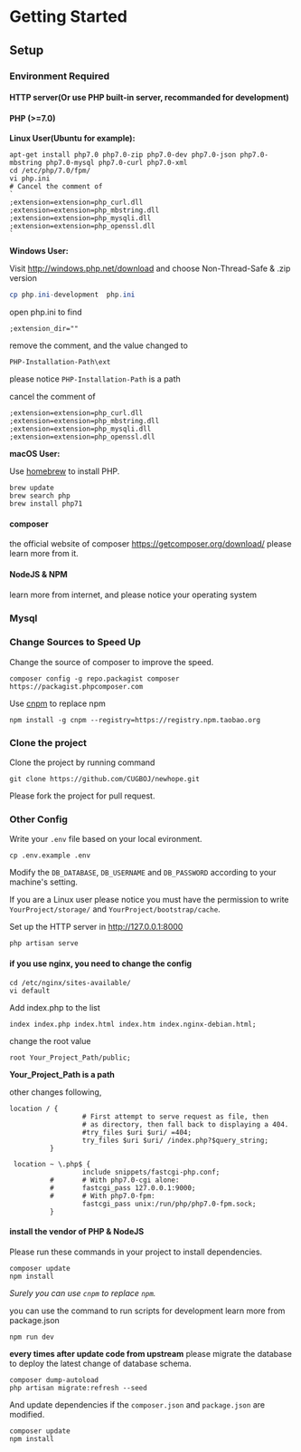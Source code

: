 # Getting Started

## Setup

### Environment Required

#### HTTP server(Or use PHP built-in server, recommanded for development)

#### PHP (>=7.0)

**Linux User(Ubuntu for example):**

```shell
apt-get install php7.0 php7.0-zip php7.0-dev php7.0-json php7.0-mbstring php7.0-mysql php7.0-curl php7.0-xml
cd /etc/php/7.0/fpm/
vi php.ini
# Cancel the comment of
`
;extension=extension=php_curl.dll
;extension=extension=php_mbstring.dll
;extension=extension=php_mysqli.dll
;extension=extension=php_openssl.dll
`
```

**Windows User:**

Visit http://windows.php.net/download and choose Non-Thread-Safe & .zip version

```powershell
cp php.ini-development  php.ini
```

open php.ini to find

```shell
;extension_dir=""
```

remove the comment, and the value changed to

```shell
PHP-Installation-Path\ext
```

please notice `PHP-Installation-Path` is a path

cancel the comment of

```shell
;extension=extension=php_curl.dll
;extension=extension=php_mbstring.dll
;extension=extension=php_mysqli.dll
;extension=extension=php_openssl.dll
```

**macOS User:**

Use [homebrew](https://brew.sh/) to install PHP.

```
brew update
brew search php
brew install php71
```

#### composer

the official website of composer
https://getcomposer.org/download/
please learn more from it.

#### NodeJS & NPM

learn more from internet, and please notice your operating system

### Mysql

### Change Sources to Speed Up

Change the source of composer to improve the speed.

```shell
composer config -g repo.packagist composer https://packagist.phpcomposer.com
```

Use [cnpm](https://npm.taobao.org/) to replace npm

```shell
npm install -g cnpm --registry=https://registry.npm.taobao.org
```

### Clone the project

Clone the project by running command

```shell
git clone https://github.com/CUGBOJ/newhope.git
```

Please fork the project for pull request.

### Other Config

Write your `.env` file based on your local evironment.

```shell
cp .env.example .env
```

Modify the `DB_DATABASE`, `DB_USERNAME` and `DB_PASSWORD` according to your machine's setting.

If you are a Linux user please notice you must have the permission to write `YourProject/storage/` and `YourProject/bootstrap/cache`.

Set up the HTTP server in http://127.0.0.1:8000

```
php artisan serve
```

#### if you use nginx, you need to change the config

```shell
cd /etc/nginx/sites-available/
vi default
```

Add index.php to the list

```shell
index index.php index.html index.htm index.nginx-debian.html;
```

change the root value

```shell
root Your_Project_Path/public;
```

**Your_Project_Path is a path**

other changes following,

```nginx
location / {
                  # First attempt to serve request as file, then
                  # as directory, then fall back to displaying a 404.
                  #try_files $uri $uri/ =404;
                  try_files $uri $uri/ /index.php?$query_string;
          }

 location ~ \.php$ {
                  include snippets/fastcgi-php.conf;
          #       # With php7.0-cgi alone:
          #       fastcgi_pass 127.0.0.1:9000;
          #       # With php7.0-fpm:
                  fastcgi_pass unix:/run/php/php7.0-fpm.sock;
          }
```

#### install the vendor of PHP & NodeJS

Please run these commands in your project to install dependencies.

```shell
composer update
npm install
```

_Surely you can use `cnpm` to replace `npm`._

you can use the command to run scripts for development
learn more from package.json

```shell
npm run dev
```

**every times after update code from upstream** please migrate the database to deploy the latest change of database schema.

```shell
composer dump-autoload
php artisan migrate:refresh --seed
```

And update dependencies if the `composer.json` and `package.json` are modified.

```shell
composer update
npm install
```
